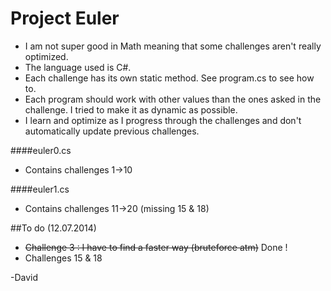 Project Euler
=============

* I am not super good in Math meaning that some challenges aren't really optimized.
* The language used is C#.
* Each challenge has its own static method. See program.cs to see how to.
* Each program should work with other values than the ones asked in the challenge. I tried to make it as dynamic as possible.
* I learn and optimize as I progress through the challenges and don't automatically update previous challenges.

####euler0.cs
* Contains challenges 1->10

####euler1.cs
* Contains challenges 11->20 (missing 15 & 18)

##To do (12.07.2014)

* ~~Challenge 3 : I have to find a faster way (bruteforce atm)~~ Done !
* Challenges 15 & 18

-David
